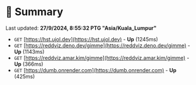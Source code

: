 # 📖 Summary
Last updated: **27/9/2024, 8:55:32 PTG "Asia/Kuala_Lumpur"**

- `GET` [https://hst.ujol.dev](https://hst.ujol.dev) - **Up** (1245ms)
- `GET` [https://reddviz.deno.dev/gimme](https://reddviz.deno.dev/gimme) - **Up** (1143ms)
- `GET` [https://reddviz.amar.kim/gimme](https://reddviz.amar.kim/gimme) - **Up** (366ms)
- `GET` [https://dumb.onrender.com](https://dumb.onrender.com) - **Up** (425ms)
